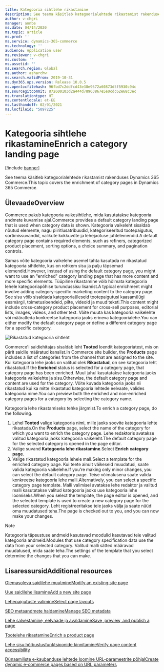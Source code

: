 ```yaml
---
title: Kategooria sihtlehe rikastamine
description: See teema käsitleb kategoorialehtede rikastamist rakenduses Dynamics 365 Commerce.
author: v-chgri
manager: annbe
ms.date: 04/14/2020
ms.topic: article
ms.prod: ''
ms.service: dynamics-365-commerce
ms.technology: ''
audience: Application user
ms.reviewer: v-chgri
ms.custom: ''
ms.assetid: ''
ms.search.region: Global
ms.author: asharchw
ms.search.validFrom: 2019-10-31
ms.dyn365.ops.version: Release 10.0.5
ms.openlocfilehash: 96fbd7c2ddfcd43e38e9572a60873d5f5930c94c
ms.sourcegitcommit: 872600103d2a444d78963867e5e0cdc62e68c3ec
ms.translationtype: HT
ms.contentlocale: et-EE
ms.lasthandoff: 02/01/2021
ms.locfileid: "5097225"
---
```

# <a name="enrich-a-category-landing-page"></a><span data-ttu-id="6ba48-103">Kategooria sihtlehe rikastamine</span><span class="sxs-lookup"><span data-stu-id="6ba48-103">Enrich a category landing page</span></span>


[!include [banner](includes/banner.md)]

<span data-ttu-id="6ba48-104">See teema käsitleb kategoorialehtede rikastamist rakenduses Dynamics 365 Commerce.</span><span class="sxs-lookup"><span data-stu-id="6ba48-104">This topic covers the enrichment of category pages in Dynamics 365 Commerce.</span></span>

## <a name="overview"></a><span data-ttu-id="6ba48-105">Ülevaade</span><span class="sxs-lookup"><span data-stu-id="6ba48-105">Overview</span></span>

<span data-ttu-id="6ba48-106">Commerce pakub kategooria vaikesihtlehe, mida kasutatakse kategooria andmete kuvamise ajal.</span><span class="sxs-lookup"><span data-stu-id="6ba48-106">Commerce provides a default category landing page that is used when category data is shown.</span></span> <span data-ttu-id="6ba48-107">Kategooria vaikeleht sisaldab nõutud elemente, nagu piiritlusatribuudid, kategoriseeritud tootepaigutus, sortimissuvandid, valikute kokkuvõte ja lehejaotuse juhtelemendid.</span><span class="sxs-lookup"><span data-stu-id="6ba48-107">A default category page contains required elements, such as refiners, categorized product placement, sorting options, a choice summary, and pagination controls.</span></span> 

<span data-ttu-id="6ba48-108">Samas võite kategooria vaikelehe asemel tahta kasutada nn rikastatud kategooria sihtlehte, kus on rohkem sisu ja palju täpsemad elemendid.</span><span class="sxs-lookup"><span data-stu-id="6ba48-108">However, instead of using the default category page, you might want to use an "enriched" category landing page that has more content and more specific elements.</span></span> <span data-ttu-id="6ba48-109">Tüüpiline rikastamine võib hõlmata kategooria lehele kategooriapõhise turundussisu lisamist.</span><span class="sxs-lookup"><span data-stu-id="6ba48-109">A typical enrichment might involve adding category-specific marketing content to the category page.</span></span> <span data-ttu-id="6ba48-110">See sisu võib sisaldada kategooriaüleseid tootepaigutusi kaasamüügi eesmärgil, toimetusloendeid, pilte, videoid ja muud teksti.</span><span class="sxs-lookup"><span data-stu-id="6ba48-110">This content might include cross-category product placement for cross-sell purposes, editorial lists, images, videos, and other text.</span></span> <span data-ttu-id="6ba48-111">Võite muuta kas kategooria vaikelehte või määratleda konkreetse kategooria jaoks erineva kategoorialehe.</span><span class="sxs-lookup"><span data-stu-id="6ba48-111">You can either modify the default category page or define a different category page for a specific category.</span></span>

![Rikastatud kategooria sihtleht](./media/CategoryLandingPages.png)

<span data-ttu-id="6ba48-113">Commerce'i saidiehitajas sisaldab leht **Tooted** loendit kategooriatest, mis on pärit saidile määratud kanalist.</span><span class="sxs-lookup"><span data-stu-id="6ba48-113">In Commerce site builder, the **Products** page includes a list of categories from the channel that are assigned to the site.</span></span> <span data-ttu-id="6ba48-114">Kui kategooria lehe jaoks on valitud olek **Rikastatud**, on see kategooria leht rikastatud.</span><span class="sxs-lookup"><span data-stu-id="6ba48-114">If the **Enriched** status is selected for a category page, that category page has been enriched.</span></span> <span data-ttu-id="6ba48-115">Muul juhul kasutatakse kategooria jaoks kategooria vaikelehte ja sisu.</span><span class="sxs-lookup"><span data-stu-id="6ba48-115">Otherwise, the default category page and content are used for the category.</span></span> <span data-ttu-id="6ba48-116">Võite kuvada kategooria jaoks nii rikastatud kui ka mitte rikastatud kategooria lehtede eelvaate, valides kategooria nime.</span><span class="sxs-lookup"><span data-stu-id="6ba48-116">You can preview both the enriched and non-enriched category pages for a category by selecting the category name.</span></span>

<span data-ttu-id="6ba48-117">Kategooria lehe rikastamiseks tehke järgmist.</span><span class="sxs-lookup"><span data-stu-id="6ba48-117">To enrich a category page, do the following.</span></span>

1. <span data-ttu-id="6ba48-118">Lehel **Tooted** valige kategooria nimi, mille jaoks soovite kategooria lehte rikastada.</span><span class="sxs-lookup"><span data-stu-id="6ba48-118">On the **Products** page, select the name of the category for which you want to enrich the category page.</span></span> <span data-ttu-id="6ba48-119">Lehe redaktoris avatakse valitud kategooria jaoks kategooria vaikeleht.</span><span class="sxs-lookup"><span data-stu-id="6ba48-119">The default category page for the selected category is opened in the page editor.</span></span>
2. <span data-ttu-id="6ba48-120">Valige suvand **Kategooria lehe rikastamine**.</span><span class="sxs-lookup"><span data-stu-id="6ba48-120">Select **Enrich category page**.</span></span>
3. <span data-ttu-id="6ba48-121">Valige rikastatud kategooria lehele mall.</span><span class="sxs-lookup"><span data-stu-id="6ba48-121">Select a template for the enriched category page.</span></span> <span data-ttu-id="6ba48-122">Kui teete ainult väikeseid muudatusi, saate valida kategooria vaikelehe.</span><span class="sxs-lookup"><span data-stu-id="6ba48-122">If you're making only minor changes, you can select the default category page.</span></span> <span data-ttu-id="6ba48-123">Teise võimalusena saate valida konkreetse kategooria lehe malli.</span><span class="sxs-lookup"><span data-stu-id="6ba48-123">Alternatively, you can select a specific category page template.</span></span> <span data-ttu-id="6ba48-124">Malli valimisel avatakse lehe redaktor ja valitud malli kasutatakse valitud kategooria jaoks uue kategooria lehe loomiseks.</span><span class="sxs-lookup"><span data-stu-id="6ba48-124">When you select the template, the page editor is opened, and the selected template is used to create a new category page for the selected category.</span></span> <span data-ttu-id="6ba48-125">Leht registreeritakse teie jaoks välja ja saate nüüd oma muudatused teha.</span><span class="sxs-lookup"><span data-stu-id="6ba48-125">The page is checked out to you, and you can now make your changes.</span></span>

> [!NOTE]
> <span data-ttu-id="6ba48-126">Kategooria täpsustuse andmeid kasutavad moodulid kasutavad teie valitud kategooria andmeid.</span><span class="sxs-lookup"><span data-stu-id="6ba48-126">Modules that use category specification data use the data from your selected category.</span></span> <span data-ttu-id="6ba48-127">Valitud malli sätted määravad muudatused, mida saate teha.</span><span class="sxs-lookup"><span data-stu-id="6ba48-127">The settings of the template that you select determine the changes that you can make.</span></span>

## <a name="additional-resources"></a><span data-ttu-id="6ba48-128">Lisaressursid</span><span class="sxs-lookup"><span data-stu-id="6ba48-128">Additional resources</span></span>

[<span data-ttu-id="6ba48-129">Olemasoleva saidilehe muutmine</span><span class="sxs-lookup"><span data-stu-id="6ba48-129">Modify an existing site page</span></span>](modify-existing-page.md)

[<span data-ttu-id="6ba48-130">Uue saidilehe lisamine</span><span class="sxs-lookup"><span data-stu-id="6ba48-130">Add a new site page</span></span>](add-new-page.md)

[<span data-ttu-id="6ba48-131">Lehepaigutuste valimine</span><span class="sxs-lookup"><span data-stu-id="6ba48-131">Select page layouts</span></span>](select-page-layouts.md)

[<span data-ttu-id="6ba48-132">SEO metaandmete haldamine</span><span class="sxs-lookup"><span data-stu-id="6ba48-132">Manage SEO metadata</span></span>](manage-seo-metadata.md)

[<span data-ttu-id="6ba48-133">Lehe salvestamine, eelvaade ja avaldamine</span><span class="sxs-lookup"><span data-stu-id="6ba48-133">Save, preview, and publish a page</span></span>](save-preview-publish-page.md)

[<span data-ttu-id="6ba48-134">Tootelehe rikastamine</span><span class="sxs-lookup"><span data-stu-id="6ba48-134">Enrich a product page</span></span>](enrich-product-page.md)

[<span data-ttu-id="6ba48-135">Lehe sisu hõlbustusfunktsioonide kinnitamine</span><span class="sxs-lookup"><span data-stu-id="6ba48-135">Verify page content accessibility</span></span>](verify-accessibility.md)

[<span data-ttu-id="6ba48-136">Dünaamiliste e-kaubanduse lehtede loomine URL-parameetrite põhjal</span><span class="sxs-lookup"><span data-stu-id="6ba48-136">Create dynamic e-commerce pages based on URL parameters</span></span>](create-dynamic-pages.md)
